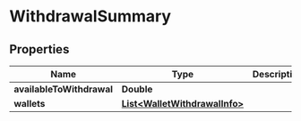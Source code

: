 
# WithdrawalSummary

## Properties
Name | Type | Description | Notes
------------ | ------------- | ------------- | -------------
**availableToWithdrawal** | **Double** |  |  [optional]
**wallets** | [**List&lt;WalletWithdrawalInfo&gt;**](WalletWithdrawalInfo.md) |  |  [optional]



